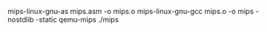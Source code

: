 mips-linux-gnu-as mips.asm  -o mips.o
mips-linux-gnu-gcc mips.o -o mips -nostdlib -static
qemu-mips ./mips